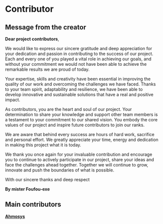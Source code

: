 # Contributor


## Message from the creator

__Dear project contributors__,

We would like to express our sincere gratitude and deep appreciation for your dedication and passion in contributing to the success of our project. Each and every one of you played a vital role in achieving our goals, and without your commitment we would not have been able to achieve the remarkable results we are proud of today.

Your expertise, skills and creativity have been essential in improving the quality of our work and overcoming the challenges we have faced. Thanks to your team spirit, adaptability and resilience, we have been able to develop innovative and sustainable solutions that have a real and positive impact.

As contributors, you are the heart and soul of our project. Your determination to share your knowledge and support other team members is a testament to your commitment to our shared vision. You embody the core values of our project and inspire future contributors to join our ranks.

We are aware that behind every success are hours of hard work, sacrifice and personal effort. We greatly appreciate your time, energy and dedication in making this project what it is today.

We thank you once again for your invaluable contribution and encourage you to continue to actively participate in our project, share your ideas and face the challenges ahead together. Together we will continue to grow, innovate and push the boundaries of what is possible.

With our sincere thanks and deep respect

__By mister Foufou-exe__

## Main contributors


[__Ahmosys__](https://github.com/Ahmosys)